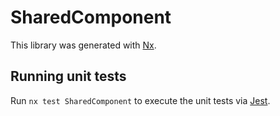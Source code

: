 # SharedComponent

This library was generated with [Nx](https://nx.dev).

## Running unit tests

Run `nx test SharedComponent` to execute the unit tests via [Jest](https://jestjs.io).
